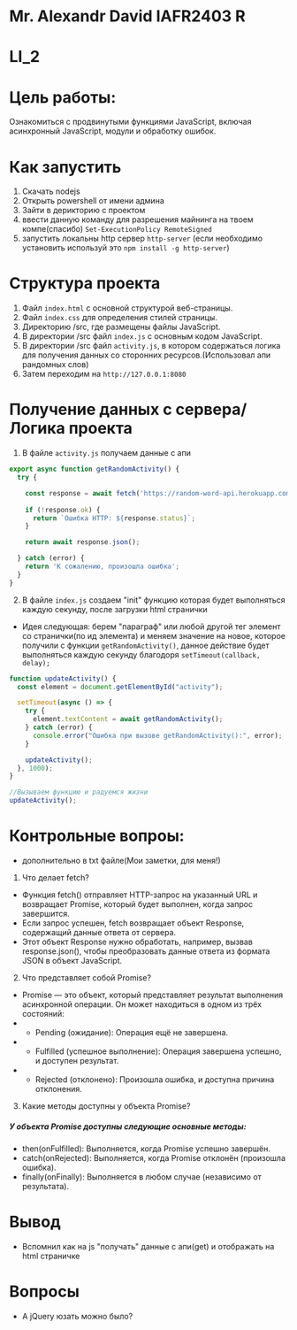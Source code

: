# Mr. Alexandr David IAFR2403 R
# LI_2
# Цель работы:
Ознакомиться с продвинутыми функциями JavaScript, включая асинхронный JavaScript, модули и обработку ошибок.


# Как запустить
1. Скачать nodejs 
2. Открыть powershell от имени админа
3. Зайти в дерикторию с проектом
4. ввести данную команду для разрешения майнинга на твоем компе(спасибо) `Set-ExecutionPolicy RemoteSigned`
5. запустить локальны http сервер `http-server` (если необходимо установить используй это `npm install -g http-server`) 

# Структура проекта
1. Файл `index.html` с основной структурой веб-страницы.
2. Файл `index.css` для определения стилей страницы.
3. Директорию /src, где размещены файлы JavaScript.
4. В директории /src файл `index.js` с основным кодом JavaScript.
5. В директории /src файл `activity.js`, в котором содержаться логика для получения данных со сторонних ресурсов.(Использовал апи рандомных слов)
6. Затем переходим на `http://127.0.0.1:8080`

# Получение данных с сервера/Логика проекта
1. В файле `activity.js` получаем данные с апи
```JavaScript
export async function getRandomActivity() {
  try {

    const response = await fetch('https://random-word-api.herokuapp.com/word');
    
    if (!response.ok) {
      return `Ошибка HTTP: ${response.status}`;
    }

    return await response.json();

  } catch (error) {
    return 'К сожалению, произошла ошибка';
  }
}

```

2. В файле `index.js` создаем "init" функцию которая будет выполняться каждую секунду, после загрузки html странички
- Идея следующая: берем "параграф" или любой другой тег элемент со странички(по ид элемента) и меняем значение на новое, которое получили с функции `getRandomActivity()`, данное действие будет выполняться каждую секунду благодоря `setTimeout(callback, delay);`
```JavaScript
function updateActivity() {
  const element = document.getElementById("activity");

  setTimeout(async () => {
    try {
      element.textContent = await getRandomActivity();
    } catch (error) {
      console.error("Ошибка при вызове getRandomActivity():", error);
    }

    updateActivity();
  }, 1000);
}

//Вызываем функцию и радуемся жизни
updateActivity();
```



# Контрольные вопроы:
- дополнительно в txt файле(Мои заметки, для меня!)
1. Что делает fetch?

- Функция fetch() отправляет HTTP-запрос на указанный URL и возвращает Promise, который будет выполнен, когда запрос завершится.
- Если запрос успешен, fetch возвращает объект Response, содержащий данные ответа от сервера.
- Этот объект Response нужно обработать, например, вызвав response.json(), чтобы преобразовать данные ответа из формата JSON в объект JavaScript.

2. Что представляет собой Promise?

- Promise — это объект, который представляет результат выполнения асинхронной операции. Он может находиться в одном из трёх состояний:
- - Pending (ожидание): Операция ещё не завершена.
- - Fulfilled (успешное выполнение): Операция завершена успешно, и доступен результат.
- - Rejected (отклонено): Произошла ошибка, и доступна причина отклонения.

3. Какие методы доступны у объекта Promise? 
##### У объекта Promise доступны следующие основные методы:

- then(onFulfilled): Выполняется, когда Promise успешно завершён.
- catch(onRejected): Выполняется, когда Promise отклонён (произошла ошибка).
- finally(onFinally): Выполняется в любом случае (независимо от результата).

# Вывод
- Вспомнил как на js "получать" данные с апи(get) и отображать на html страничке

# Вопросы
- А jQuery юзать можно было? 
